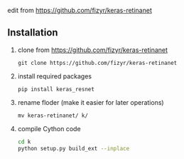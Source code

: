 edit from https://github.com/fizyr/keras-retinanet

## Installation

1. clone from https://github.com/fizyr/keras-retinanet

   ```git clone https://github.com/fizyr/keras-retinanet```

2. install required packages

   ```pip install keras_resnet```

3. rename floder (make it easier for later operations)

   ```
   mv keras-retinanet/ k/
   ```

4. compile Cython code

   ```bash
   cd k
   python setup.py build_ext --inplace
   ```

   


